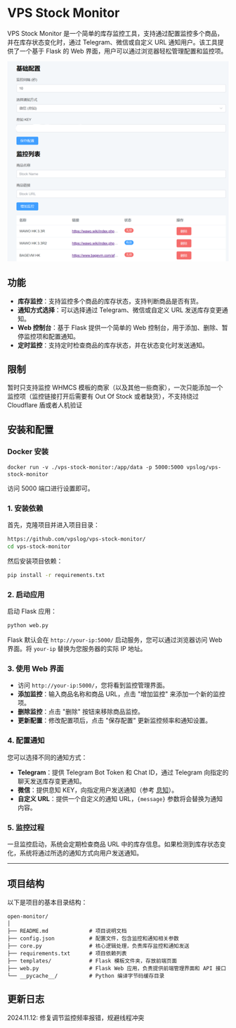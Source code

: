 # VPS Stock Monitor

VPS Stock Monitor 是一个简单的库存监控工具，支持通过配置监控多个商品，并在库存状态变化时，通过 Telegram、微信或自定义 URL 通知用户。该工具提供了一个基于 Flask 的 Web 界面，用户可以通过浏览器轻松管理配置和监控项。

![alt text](image.png)

## 功能

- **库存监控**：支持监控多个商品的库存状态，支持判断商品是否有货。
- **通知方式选择**：可以选择通过 Telegram、微信或自定义 URL 发送库存变更通知。
- **Web 控制台**：基于 Flask 提供一个简单的 Web 控制台，用于添加、删除、暂停监控项和配置通知。
- **定时监控**：支持定时检查商品的库存状态，并在状态变化时发送通知。

## 限制

暂时只支持监控 WHMCS 模板的商家（以及其他一些商家），一次只能添加一个监控项（监控链接打开后需要有 Out Of Stock 或者缺货），不支持绕过 Cloudflare 盾或者人机验证

## 安装和配置

### Docker 安装

```
docker run -v ./vps-stock-monitor:/app/data -p 5000:5000 vpslog/vps-stock-monitor
```

访问 5000 端口进行设置即可。

### 1. 安装依赖

首先，克隆项目并进入项目目录：

```bash
https://github.com/vpslog/vps-stock-monitor/
cd vps-stock-monitor
```

然后安装项目依赖：

```bash
pip install -r requirements.txt
```

### 2. 启动应用

启动 Flask 应用：

```bash
python web.py
```

Flask 默认会在 `http://your-ip:5000/` 启动服务，您可以通过浏览器访问 Web 界面。将 `your-ip` 替换为您服务器的实际 IP 地址。

### 3. 使用 Web 界面

- 访问 `http://your-ip:5000/`，您将看到监控管理界面。
- **添加监控**：输入商品名称和商品 URL，点击 "增加监控" 来添加一个新的监控项。
- **删除监控**：点击 "删除" 按钮来移除商品监控。
- **更新配置**：修改配置项后，点击 "保存配置" 更新监控频率和通知设置。

### 4. 配置通知

您可以选择不同的通知方式：

- **Telegram**：提供 Telegram Bot Token 和 Chat ID，通过 Telegram 向指定的聊天发送库存变更通知。
- **微信**：提供息知 KEY，向指定用户发送通知（参考 [息知](https://xz.qqoq.net/#/index/)）。
- **自定义 URL**：提供一个自定义的通知 URL，`{message}` 参数将会替换为通知内容。

### 5. 监控过程

一旦监控启动，系统会定期检查商品 URL 中的库存信息。如果检测到库存状态变化，系统将通过所选的通知方式向用户发送通知。

---

## 项目结构

以下是项目的基本目录结构：

```
open-monitor/
│
├── README.md             # 项目说明文档
├── config.json           # 配置文件，包含监控和通知相关参数
├── core.py               # 核心逻辑处理，负责库存监控和通知发送
├── requirements.txt      # 项目依赖列表
├── templates/            # Flask 模板文件夹，存放前端页面
├── web.py                # Flask Web 应用，负责提供前端管理界面和 API 接口
└── __pycache__/          # Python 编译字节码缓存目录
```

## 更新日志

2024.11.12: 修复调节监控频率报错，规避线程冲突
